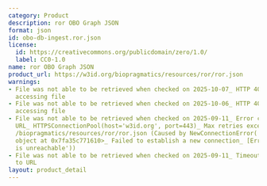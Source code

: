 ```yaml
---
category: Product
description: ror OBO Graph JSON
format: json
id: obo-db-ingest.ror.json
license:
  id: https://creativecommons.org/publicdomain/zero/1.0/
  label: CC0-1.0
name: ror OBO Graph JSON
product_url: https://w3id.org/biopragmatics/resources/ror/ror.json
warnings:
- File was not able to be retrieved when checked on 2025-10-07_ HTTP 404 error when
  accessing file
- File was not able to be retrieved when checked on 2025-10-06_ HTTP 404 error when
  accessing file
- File was not able to be retrieved when checked on 2025-09-11_ Error connecting to
  URL_ HTTPSConnectionPool(host='w3id.org', port=443)_ Max retries exceeded with url_
  /biopragmatics/resources/ror/ror.json (Caused by NewConnectionError('<urllib3.connection.HTTPSConnection
  object at 0x7fa35c771610>_ Failed to establish a new connection_ [Errno 101] Network
  is unreachable'))
- File was not able to be retrieved when checked on 2025-09-11_ Timeout connecting
  to URL
layout: product_detail
---
```

